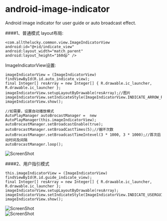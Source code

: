 android-image-indicator
=======================

Android image indicator for user guide or auto broadcast effect.

####1、普通模式
layout布局:

	<com.allthelucky.common.view.ImageIndicatorView
	android:id="@+id/indicate_view"
	android:layout_width="match_parent"
	android:layout_height="160dp" />
        
ImageIndicatorView设置:

	imageIndicatorView = (ImageIndicatorView) findViewById(R.id.auto_indicate_view);
	final Integer[] resArray = new Integer[] { R.drawable.ic_launcher, R.drawable.ic_launcher };
	imageIndicatorView.setupLayoutByDrawable(resArray);//图片
	imageIndicatorView.setIndicateStyle(ImageIndicatorView.INDICATE_ARROW_ROUND_STYLE);
	imageIndicatorView.show();
	
	//如需要，设置自动播放模式
	AutoPlayManager autoBrocastManager =  new AutoPlayManager(this.imageIndicatorView);
	autoBrocastManager.setBroadcastEnable(true);
	autoBrocastManager.setBroadCastTimes(5);//循环次数
	autoBrocastManager.setBroadcastTimeIntevel(3 * 1000, 3 * 1000);//首次启动时间及间隔
	autoBrocastManager.loop();

![ScreenShot](https://raw.github.com/winfirm/android-image-indicator/master/AndroidImageIndicatorSample/screenshot/poster0.jpg)

####2、用户指引模式

	this.imageIndicatorView = (ImageIndicatorView) findViewById(R.id.guide_indicate_view);
	final Integer[] resArray = new Integer[] { R.drawable.ic_launcher, R.drawable.ic_launcher };
	imageIndicatorView.setupLayoutByDrawable(resArray);
	imageIndicatorView.setIndicateStyle(ImageIndicatorView.INDICATE_USERGUIDE_STYLE);
	imageIndicatorView.show();

![ScreenShot](https://raw.github.com/winfirm/android-image-indicator/master/AndroidImageIndicatorSample/screenshot/guider_00.jpg)  
![ScreenShot](https://raw.github.com/winfirm/android-image-indicator/master/AndroidImageIndicatorSample/screenshot/guider_01.jpg)

